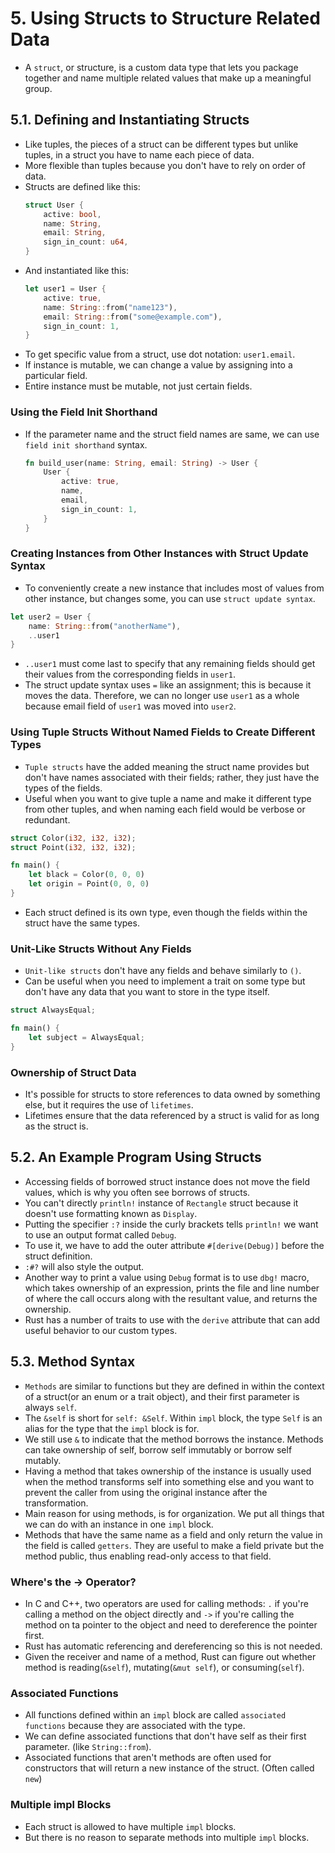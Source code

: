 # 5. Using Structs to Structure Related Data

- A `struct`, or structure, is a custom data type that lets you package together and name multiple related values that make up a meaningful group.

## 5.1. Defining and Instantiating Structs

- Like tuples, the pieces of a struct can be different types but unlike tuples, in a struct you have to name each piece of data.
- More flexible than tuples because you don't have to rely on order of data.
- Structs are defined like this:
  ```rust
  struct User {
      active: bool,
      name: String,
      email: String,
      sign_in_count: u64,
  }
  ```
- And instantiated like this:
  ```rust
  let user1 = User {
      active: true,
      name: String::from("name123"),
      email: String::from("some@example.com"),
      sign_in_count: 1,
  }
  ```
- To get specific value from a struct, use dot notation: `user1.email`.
- If instance is mutable, we can change a value by assigning into a particular field.
- Entire instance must be mutable, not just certain fields.

### Using the Field Init Shorthand

- If the parameter name and the struct field names are same, we can use `field init shorthand` syntax.
  ```rust
  fn build_user(name: String, email: String) -> User {
      User {
          active: true,
          name,
          email,
          sign_in_count: 1,
      }
  }
  ```

### Creating Instances from Other Instances with Struct Update Syntax

- To conveniently create a new instance that includes most of values from other instance, but changes some, you can use `struct update syntax`.

```rust
let user2 = User {
    name: String::from("anotherName"),
    ..user1
}
```

- `..user1` must come last to specify that any remaining fields should get their values from the corresponding fields in `user1`.
- The struct update syntax uses `=` like an assignment; this is because it moves the data. Therefore, we can no longer use `user1` as a whole because email field of `user1` was moved into `user2`.

### Using Tuple Structs Without Named Fields to Create Different Types

- `Tuple structs` have the added meaning the struct name provides but don't have names associated with their fields; rather, they just have the types of the fields.
- Useful when you want to give tuple a name and make it different type from other tuples, and when naming each field would be verbose or redundant.

```rust
struct Color(i32, i32, i32);
struct Point(i32, i32, i32);

fn main() {
    let black = Color(0, 0, 0)
    let origin = Point(0, 0, 0)
}
```

- Each struct defined is its own type, even though the fields within the struct have the same types.

### Unit-Like Structs Without Any Fields

- `Unit-like structs` don't have any fields and behave similarly to `()`.
- Can be useful when you need to implement a trait on some type but don't have any data that you want to store in the type itself.

```rust
struct AlwaysEqual;

fn main() {
    let subject = AlwaysEqual;
}
```

### Ownership of Struct Data

- It's possible for structs to store references to data owned by something else, but it requires the use of `lifetimes`.
- Lifetimes ensure that the data referenced by a struct is valid for as long as the struct is.

## 5.2. An Example Program Using Structs

- Accessing fields of borrowed struct instance does not move the field values, which is why you often see borrows of structs.
- You can't directly `println!` instance of `Rectangle` struct because it doesn't use formatting known as `Display`.
- Putting the specifier `:?` inside the curly brackets tells `println!` we want to use an output format called `Debug`.
- To use it, we have to add the outer attribute `#[derive(Debug)]` before the struct definition.
- `:#?` will also style the output.
- Another way to print a value using `Debug` format is to use `dbg!` macro, which takes ownership of an expression, prints the file and line number of where the call occurs along with the resultant value, and returns the ownership.
- Rust has a number of traits to use with the `derive` attribute that can add useful behavior to our custom types.

## 5.3. Method Syntax

- `Methods` are similar to functions but they are defined in within the context of a struct(or an enum or a trait object), and their first parameter is always `self`.
- The `&self` is short for `self: &Self`. Within `impl` block, the type `Self` is an alias for the type that the `impl` block is for.
- We still use `&` to indicate that the method borrows the instance. Methods can take ownership of self, borrow self immutably or borrow self mutably.
- Having a method that takes ownership of the instance is usually used when the method transforms self into something else and you want to prevent the caller from using the original instance after the transformation.
- Main reason for using methods, is for organization. We put all things that we can do with an instance in one `impl` block.
- Methods that have the same name as a field and only return the value in the field is called `getters`. They are useful to make a field private but the method public, thus enabling read-only access to that field.

### Where's the -> Operator?

- In C and C++, two operators are used for calling methods: `.` if you're calling a method on the object directly and `->` if you're calling the method on ta pointer to the object and need to dereference the pointer first.
- Rust has automatic referencing and dereferencing so this is not needed.
- Given the receiver and name of a method, Rust can figure out whether method is reading(`&self`), mutating(`&mut self`), or consuming(`self`).

### Associated Functions

- All functions defined within an `impl` block are called `associated functions` because they are associated with the type.
- We can define associated functions that don't have self as their first parameter. (like `String::from`).
- Associated functions that aren't methods are often used for constructors that will return a new instance of the struct. (Often called `new`)

### Multiple impl Blocks

- Each struct is allowed to have multiple `impl` blocks.
- But there is no reason to separate methods into multiple `impl` blocks.
